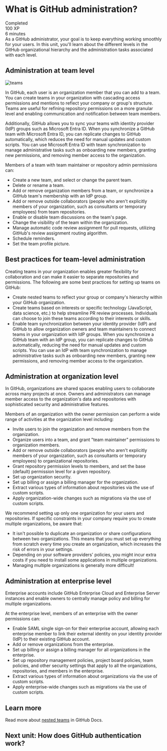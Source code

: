 # What is GitHub administration?
Completed  
100 XP  
6 minutes  
As a GitHub administrator, your goal is to keep everything working smoothly for your users. In this unit, you'll learn about the different levels in the GitHub organizational hierarchy and the administration tasks associated with each level.

## Administration at team level
![teams](https://github.com/pranjal779/MS-GitHub/assets/50409572/ac7058a5-a1f9-49f0-8610-53de1c29ba54)

In GitHub, each user is an organization member that you can add to a team. You can create teams in your organization with cascading access permissions and mentions to reflect your company or group's structure. Teams are useful for refining repository permissions on a more granular level and enabling communication and notification between team members.

Additionally, GitHub allows you to sync your teams with identity provider (IdP) groups such as Microsoft Entra ID. When you synchronize a GitHub team with Microsoft Entra ID, you can replicate changes to GitHub automatically, which reduces the need for manual updates and custom scripts. You can use Microsoft Entra ID with team synchronization to manage administrative tasks such as onboarding new members, granting new permissions, and removing member access to the organization.

Members of a team with team maintainer or repository admin permissions can:

- Create a new team, and select or change the parent team.
- Delete or rename a team.
- Add or remove organization members from a team, or synchronize a GitHub team's membership with an IdP group.
- Add or remove outside collaborators (people who aren't explicitly members of your organization, such as consultants or temporary employees) from team repositories.
- Enable or disable team discussions on the team's page.
- Change the visibility of the team within the organization.
- Manage automatic code review assignment for pull requests, utilizing GitHub's review assignment routing algorithm.
- Schedule reminders.
- Set the team profile picture.

## Best practices for team-level administration
Creating teams in your organization enables greater flexibility for collaboration and can make it easier to separate repositories and permissions. The following are some best practices for setting up teams on GitHub:

- Create nested teams to reflect your group or company's hierarchy within your GitHub organization.
- Create teams based on interests or specific technology (JavaScript, data science, etc.) to help streamline PR review processes. Individuals can choose to join these teams according to their interests or skills.
- Enable team synchronization between your identity provider (IdP) and GitHub to allow organization owners and team maintainers to connect teams in your organization with IdP groups. When you synchronize a GitHub team with an IdP group, you can replicate changes to GitHub automatically, reducing the need for manual updates and custom scripts. You can use an IdP with team synchronization to manage administrative tasks such as onboarding new members, granting new permissions, and removing member access to the organization.

## Administration at organization level
In GitHub, organizations are shared spaces enabling users to collaborate across many projects at once. Owners and administrators can manage member access to the organization's data and repositories with sophisticated security and administrative features.

Members of an organization with the owner permission can perform a wide range of activities at the organization level including:

- Invite users to join the organization and remove members from the organization.
- Organize users into a team, and grant "team maintainer" permissions to organization members.
- Add or remove outside collaborators (people who aren't explicitly members of your organization, such as consultants or temporary employees) to organizational repositories.
- Grant repository permission levels to members, and set the base (default) permission level for a given repository.
- Set up organization security.
- Set up billing or assign a billing manager for the organization.
- Extract various types of information about repositories via the use of custom scripts.
- Apply organization-wide changes such as migrations via the use of custom scripts.

We recommend setting up only one organization for your users and repositories. If specific constraints in your company require you to create multiple organizations, be aware that:

- It isn't possible to duplicate an organization or share configurations between two organizations. This means that you must set up everything from scratch every time you create an organization, which increases the risk of errors in your settings.
- Depending on your software providers' policies, you might incur extra costs if you need to install some applications in multiple organizations.
- Managing multiple organizations is generally more difficult!

## Administration at enterprise level
Enterprise accounts include GitHub Enterprise Cloud and Enterprise Server instances and enable owners to centrally manage policy and billing for multiple organizations.

At the enterprise level, members of an enterprise with the owner permissions can:

- Enable SAML single sign-on for their enterprise account, allowing each enterprise member to link their external identity on your identity provider (IdP) to their existing GitHub account.
- Add or remove organizations from the enterprise.
- Set up billing or assign a billing manager for all organizations in the enterprise.
- Set up repository management policies, project board policies, team policies, and other security settings that apply to all the organizations, repositories, and members in the enterprise.
- Extract various types of information about organizations via the use of custom scripts.
- Apply enterprise-wide changes such as migrations via the use of custom scripts.

## Learn more
Read more about [nested teams](https://docs.github.com/organizations/organizing-members-into-teams/about-teams#nested-teams) in GitHub Docs.

## Next unit: How does GitHub authentication work?
